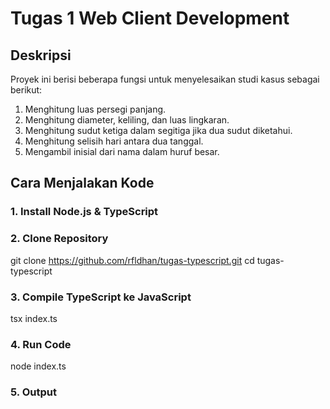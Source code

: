# Tugas 1 Web Client Development

## Deskripsi
Proyek ini berisi beberapa fungsi untuk menyelesaikan studi kasus sebagai berikut:
1. Menghitung luas persegi panjang.
2. Menghitung diameter, keliling, dan luas lingkaran.
3. Menghitung sudut ketiga dalam segitiga jika dua sudut diketahui.
4. Menghitung selisih hari antara dua tanggal.
5. Mengambil inisial dari nama dalam huruf besar.

## Cara Menjalakan Kode
### 1. Install Node.js & TypeScript
### 2. Clone Repository
git clone https://github.com/rfldhan/tugas-typescript.git
cd tugas-typescript
### 3. Compile TypeScript ke JavaScript
tsx index.ts
### 4. Run Code
node index.ts
### 5. Output
